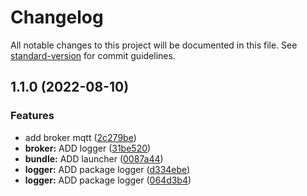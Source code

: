 # Changelog

All notable changes to this project will be documented in this file. See [standard-version](https://github.com/conventional-changelog/standard-version) for commit guidelines.

## 1.1.0 (2022-08-10)


### Features

* add broker mqtt ([2c279be](https://github.com/stephen-shopopop/mqtt/commit/2c279beb4e33b4ace98276fa05fe52692a3c17a6))
* **broker:** ADD logger ([31be520](https://github.com/stephen-shopopop/mqtt/commit/31be520ad110604dfc8f6947e916b051b4fffa60))
* **bundle:** ADD launcher ([0087a44](https://github.com/stephen-shopopop/mqtt/commit/0087a44357c5e75a8aa30357362379839c553ebc))
* **logger:** ADD package logger ([d334ebe](https://github.com/stephen-shopopop/mqtt/commit/d334ebed53cac16ed7bf6d8ac7335627811ae0df))
* **logger:** ADD package logger ([064d3b4](https://github.com/stephen-shopopop/mqtt/commit/064d3b4d93a80eeefea85cb8a44ee8eb287b4997))
